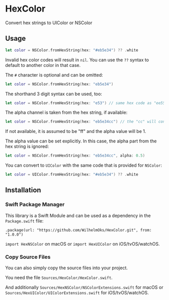 # HexColor

Convert hex strings to UIColor or NSColor

## Usage

```swift
let color = NSColor.fromHexString(hex: "#eb5e34") ?? .white
```
Invalid hex color codes will result in `nil`. You can use the `??` syntax to default to another color in that case.

The `#` character is optional and can be omitted:
```swift
let color = NSColor.fromHexString(hex: "eb5e34")
```

The shorthand 3 digit syntax can be used, too:
```swift
let color = NSColor.fromHexString(hex: "e53") // same hex code as "ee5533"
```

The alpha channel is taken from the hex string, if available:
```swift
let color = NSColor.fromHexString(hex: "eb5e34cc") // the "cc" will convert to the alpha value 0.8
```
If not available, it is assumed to be "ff" and the alpha value will be 1.

The alpha value can be set explicitly. In this case, the alpha part from the hex string is ignored:
```swift
let color = NSColor.fromHexString(hex: "eb5e34cc", alpha: 0.5)
```

You can convert to `UIColor` with the same code that is provided for `NSColor`:

```swift
let color = UIColor.fromHexString(hex: "#eb5e34") ?? .white
```

## Installation

### Swift Package Manager

This library is a Swift Module and can be used as a dependency in the `Package.swift` file:

```
.package(url: "https://github.com/WilhelmOks/HexColor.git", from: "1.0.0")
```

`import HexNSColor` on macOS or `import HexUIColor` on iOS/tvOS/watchOS.

### Copy Source Files

You can also simply copy the source files into your project.

You need the file `Sources/HexColor/HexColor.swift`.

And additionally `Sources/HexNSColor/NSColorExtensions.swift` for macOS or `Sources/HexUIColor/UIColorExtensions.swift` for iOS/tvOS/watchOS.

